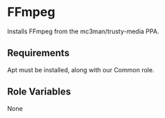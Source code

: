 FFmpeg
=========

Installs FFmpeg from the mc3man/trusty-media PPA.

Requirements
------------

Apt must be installed, along with our Common role.

Role Variables
--------------

None
